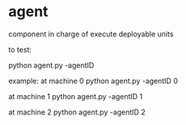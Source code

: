 # agent
component in charge of execute deployable units

to test:

python agent.py -agentID <N>

example:
at machine 0
python agent.py -agentID 0

at machine 1
python agent.py -agentID 1

at machine 2
python agent.py -agentID 2


